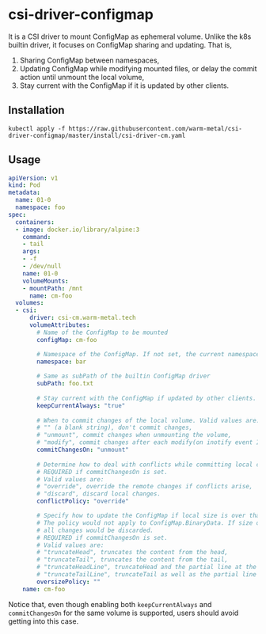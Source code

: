 # csi-driver-configmap

It is a CSI driver to mount ConfigMap as ephemeral volume. 
Unlike the k8s builtin driver, it focuses on ConfigMap sharing and updating. That is,

1. Sharing ConfigMap between namespaces,
2. Updating ConfigMap while modifying mounted files, or delay the commit action until unmount the local volume,
3. Stay current with the ConfigMap if it is updated by other clients.

## Installation
```shell script
kubectl apply -f https://raw.githubusercontent.com/warm-metal/csi-driver-configmap/master/install/csi-driver-cm.yaml
```

## Usage
```yaml
apiVersion: v1
kind: Pod
metadata:
  name: 01-0
  namespace: foo
spec:
  containers:
  - image: docker.io/library/alpine:3
    command:
    - tail
    args:
    - -f
    - /dev/null
    name: 01-0
    volumeMounts:
    - mountPath: /mnt
      name: cm-foo
  volumes:
  - csi:
      driver: csi-cm.warm-metal.tech
      volumeAttributes:
        # Name of the ConfigMap to be mounted
        configMap: cm-foo

        # Namespace of the ConfigMap. If not set, the current namespace is used.
        namespace: bar
        
        # Same as subPath of the builtin ConfigMap driver
        subPath: foo.txt
        
        # Stay current with the ConfigMap if updated by other clients.
        keepCurrentAlways: "true"
        
        # When to commit changes of the local volume. Valid values are:
        # "" (a blank string), don't commit changes,
        # "unmount", commit changes when unmounting the volume,
        # "modify", commit changes after each modify(on inotify event IN_CLOSE_WRITE).
        commitChangesOn: "unmount"
        
        # Determine how to deal with conflicts while committing local changes.
        # REQUIRED if commitChangesOn is set.
        # Valid values are:
        # "override", override the remote changes if conflicts arise,
        # "discard", discard local changes.
        conflictPolicy: "override"

        # Specify how to update the ConfigMap if local size is over than the size limit, that is 1(one) MiB.
        # The policy would not apply to ConfigMap.BinaryData. If size of ConfigMap.BinaryData is over the limit,
        # all changes would be discarded.
        # REQUIRED if commitChangesOn is set.
        # Valid values are:
        # "truncateHead", truncates the content from the head,
        # "truncateTail", truncates the content from the tail,
        # "truncateHeadLine", truncateHead and the partial line at the beginning, 
        # "truncateTailLine", truncateTail as well as the partial line at the end.
        oversizePolicy: ""
    name: cm-foo
```

Notice that, even though enabling both `keepCurrentAlways` and `commitChangesOn` for the same volume is supported,
users should avoid getting into this case.
